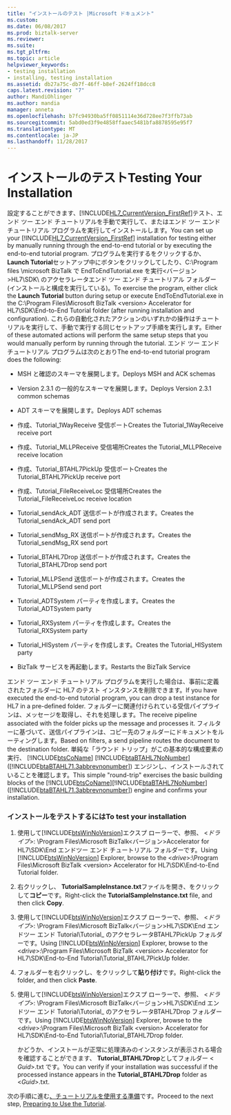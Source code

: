 ```yaml
---
title: "インストールのテスト |Microsoft ドキュメント"
ms.custom: 
ms.date: 06/08/2017
ms.prod: biztalk-server
ms.reviewer: 
ms.suite: 
ms.tgt_pltfrm: 
ms.topic: article
helpviewer_keywords:
- testing installation
- installing, testing installation
ms.assetid: db27a75c-db7f-46ff-b8ef-2624ff18dcc8
caps.latest.revision: "7"
author: MandiOhlinger
ms.author: mandia
manager: anneta
ms.openlocfilehash: b7fc94930ba5ff0851114e36d728ee7f3ffb73ab
ms.sourcegitcommit: 5abd0ed3f9e4858ffaaec5481bfa8878595e95f7
ms.translationtype: MT
ms.contentlocale: ja-JP
ms.lasthandoff: 11/28/2017
---
```

# <a name="testing-your-installation"></a><span data-ttu-id="4f1fa-102">インストールのテスト</span><span class="sxs-lookup"><span data-stu-id="4f1fa-102">Testing Your Installation</span></span>
<span data-ttu-id="4f1fa-103">設定することができます、[!INCLUDE[HL7_CurrentVersion_FirstRef](../../includes/hl7-currentversion-firstref-md.md)]テスト、エンド ツー エンド チュートリアルを手動で実行して、またはエンド ツー エンド チュートリアル プログラムを実行してインストールします。</span><span class="sxs-lookup"><span data-stu-id="4f1fa-103">You can set up your [!INCLUDE[HL7_CurrentVersion_FirstRef](../../includes/hl7-currentversion-firstref-md.md)] installation for testing either by manually running through the end-to-end tutorial or by executing the end-to-end tutorial program.</span></span> <span data-ttu-id="4f1fa-104">プログラムを実行するをクリックするか、 **Launch Tutorial**セットアップ中にボタンをクリックしてしたり、C:\Program files \microsoft BizTalk で EndToEndTutorial.exe を実行\<バージョン\>HL7\SDK\ のアクセラレータエンド ツー エンド チュートリアル フォルダー (インストールと構成を実行している)。</span><span class="sxs-lookup"><span data-stu-id="4f1fa-104">To exercise the program, either click the **Launch Tutorial** button during setup or execute EndToEndTutorial.exe in the C:\Program Files\Microsoft BizTalk \<version\> Accelerator for HL7\SDK\End-to-End Tutorial folder (after running installation and configuration).</span></span> <span data-ttu-id="4f1fa-105">これらの自動化されたアクションのいずれかの操作はチュートリアルを実行して、手動で実行する同じセットアップ手順を実行します。</span><span class="sxs-lookup"><span data-stu-id="4f1fa-105">Either of these automated actions will perform the same setup steps that you would manually perform by running through the tutorial.</span></span> <span data-ttu-id="4f1fa-106">エンド ツー エンド チュートリアル プログラムは次のとおり</span><span class="sxs-lookup"><span data-stu-id="4f1fa-106">The end-to-end tutorial program does the following:</span></span>  
  
-   <span data-ttu-id="4f1fa-107">MSH と確認のスキーマを展開します。</span><span class="sxs-lookup"><span data-stu-id="4f1fa-107">Deploys MSH and ACK schemas</span></span>  
  
-   <span data-ttu-id="4f1fa-108">Version 2.3.1 の一般的なスキーマを展開します。</span><span class="sxs-lookup"><span data-stu-id="4f1fa-108">Deploys Version 2.3.1 common schemas</span></span>  
  
-   <span data-ttu-id="4f1fa-109">ADT スキーマを展開します。</span><span class="sxs-lookup"><span data-stu-id="4f1fa-109">Deploys ADT schemas</span></span>  
  
-   <span data-ttu-id="4f1fa-110">作成、Tutorial_1WayReceive 受信ポート</span><span class="sxs-lookup"><span data-stu-id="4f1fa-110">Creates the Tutorial_1WayReceive receive port</span></span>  
  
-   <span data-ttu-id="4f1fa-111">作成、Tutorial_MLLPReceive 受信場所</span><span class="sxs-lookup"><span data-stu-id="4f1fa-111">Creates the Tutorial_MLLPReceive receive location</span></span>  
  
-   <span data-ttu-id="4f1fa-112">作成、Tutorial_BTAHL7PickUp 受信ポート</span><span class="sxs-lookup"><span data-stu-id="4f1fa-112">Creates the Tutorial_BTAHL7PickUp receive port</span></span>  
  
-   <span data-ttu-id="4f1fa-113">作成、Tutorial_FileReceiveLoc 受信場所</span><span class="sxs-lookup"><span data-stu-id="4f1fa-113">Creates the Tutorial_FileReceiveLoc receive location</span></span>  
  
-   <span data-ttu-id="4f1fa-114">Tutorial_sendAck_ADT 送信ポートが作成されます。</span><span class="sxs-lookup"><span data-stu-id="4f1fa-114">Creates the Tutorial_sendAck_ADT send port</span></span>  
  
-   <span data-ttu-id="4f1fa-115">Tutorial_sendMsg_RX 送信ポートが作成されます。</span><span class="sxs-lookup"><span data-stu-id="4f1fa-115">Creates the Tutorial_sendMsg_RX send port</span></span>  
  
-   <span data-ttu-id="4f1fa-116">Tutorial_BTAHL7Drop 送信ポートが作成されます。</span><span class="sxs-lookup"><span data-stu-id="4f1fa-116">Creates the Tutorial_BTAHL7Drop send port</span></span>  
  
-   <span data-ttu-id="4f1fa-117">Tutorial_MLLPSend 送信ポートが作成されます。</span><span class="sxs-lookup"><span data-stu-id="4f1fa-117">Creates the Tutorial_MLLPSend send port</span></span>  
  
-   <span data-ttu-id="4f1fa-118">Tutorial_ADTSystem パーティを作成します。</span><span class="sxs-lookup"><span data-stu-id="4f1fa-118">Creates the Tutorial_ADTSystem party</span></span>  
  
-   <span data-ttu-id="4f1fa-119">Tutorial_RXSystem パーティを作成します。</span><span class="sxs-lookup"><span data-stu-id="4f1fa-119">Creates the Tutorial_RXSystem party</span></span>  
  
-   <span data-ttu-id="4f1fa-120">Tutorial_HISystem パーティを作成します。</span><span class="sxs-lookup"><span data-stu-id="4f1fa-120">Creates the Tutorial_HISystem party</span></span>  
  
-   <span data-ttu-id="4f1fa-121">BizTalk サービスを再起動します。</span><span class="sxs-lookup"><span data-stu-id="4f1fa-121">Restarts the BizTalk Service</span></span>  
  
 <span data-ttu-id="4f1fa-122">エンド ツー エンド チュートリアル プログラムを実行した場合は、事前に定義されたフォルダーに HL7 のテスト インスタンスを削除できます。</span><span class="sxs-lookup"><span data-stu-id="4f1fa-122">If you have executed the end-to-end tutorial program, you can drop a test instance for HL7 in a pre-defined folder.</span></span> <span data-ttu-id="4f1fa-123">フォルダーに関連付けられている受信パイプラインは、メッセージを取得し、それを処理します。</span><span class="sxs-lookup"><span data-stu-id="4f1fa-123">The receive pipeline associated with the folder picks up the message and processes it.</span></span> <span data-ttu-id="4f1fa-124">フィルターに基づいて、送信パイプラインは、コピー先のフォルダーにドキュメントをルーティングします。</span><span class="sxs-lookup"><span data-stu-id="4f1fa-124">Based on filters, a send pipeline routes the document to the destination folder.</span></span> <span data-ttu-id="4f1fa-125">単純な「ラウンド トリップ」がこの基本的な構成要素の実行、 [!INCLUDE[btsCoName](../../includes/btsconame-md.md)] [!INCLUDE[btaBTAHL7NoNumber](../../includes/btabtahl7nonumber-md.md)] ([!INCLUDE[btaBTAHL71.3abbrevnonumber](../../includes/btabtahl71-3abbrevnonumber-md.md)]) エンジンし、インストールされていることを確認します。</span><span class="sxs-lookup"><span data-stu-id="4f1fa-125">This simple "round-trip" exercises the basic building blocks of the [!INCLUDE[btsCoName](../../includes/btsconame-md.md)][!INCLUDE[btaBTAHL7NoNumber](../../includes/btabtahl7nonumber-md.md)] ([!INCLUDE[btaBTAHL71.3abbrevnonumber](../../includes/btabtahl71-3abbrevnonumber-md.md)]) engine and confirms your installation.</span></span>  
  
### <a name="to-test-your-installation"></a><span data-ttu-id="4f1fa-126">インストールをテストするには</span><span class="sxs-lookup"><span data-stu-id="4f1fa-126">To test your installation</span></span>  
  
1.  <span data-ttu-id="4f1fa-127">使用して[!INCLUDE[btsWinNoVersion](../../includes/btswinnoversion-md.md)]エクスプ ローラーで、参照、 \<*ドライブ*\>: \Program Files\Microsoft BizTalk\<バージョン\>Accelerator for HL7\SDK\End エンドツー エンド チュートリアル フォルダーです。</span><span class="sxs-lookup"><span data-stu-id="4f1fa-127">Using [!INCLUDE[btsWinNoVersion](../../includes/btswinnoversion-md.md)] Explorer, browse to the \<*drive*\>:\Program Files\Microsoft BizTalk \<version\> Accelerator for HL7\SDK\End-to-End Tutorial folder.</span></span>  
  
2.  <span data-ttu-id="4f1fa-128">右クリックし、 **TutorialSampleInstance.txt**ファイルを開き、をクリックして**コピー**です。</span><span class="sxs-lookup"><span data-stu-id="4f1fa-128">Right-click the **TutorialSampleInstance.txt** file, and then click **Copy**.</span></span>  
  
3.  <span data-ttu-id="4f1fa-129">使用して[!INCLUDE[btsWinNoVersion](../../includes/btswinnoversion-md.md)]エクスプ ローラーで、参照、 \<*ドライブ*\>: \Program Files\Microsoft BizTalk\<バージョン\>HL7\SDK\End エンドツー エンド Tutorial\Tutorial_ のアクセラレータBTAHL7PickUp フォルダーです。</span><span class="sxs-lookup"><span data-stu-id="4f1fa-129">Using [!INCLUDE[btsWinNoVersion](../../includes/btswinnoversion-md.md)] Explorer, browse to the \<*drive*\>:\Program Files\Microsoft BizTalk \<version\> Accelerator for HL7\SDK\End-to-End Tutorial\Tutorial_BTAHL7PickUp folder.</span></span>  
  
4.  <span data-ttu-id="4f1fa-130">フォルダーを右クリックし、をクリックして**貼り付け**です。</span><span class="sxs-lookup"><span data-stu-id="4f1fa-130">Right-click the folder, and then click **Paste**.</span></span>  
  
5.  <span data-ttu-id="4f1fa-131">使用して[!INCLUDE[btsWinNoVersion](../../includes/btswinnoversion-md.md)]エクスプ ローラーで、参照、 \<*ドライブ*\>: \Program Files\Microsoft BizTalk\<バージョン\>HL7\SDK\End エンドツー エンド Tutorial\Tutorial_ のアクセラレータBTAHL7Drop フォルダーです。</span><span class="sxs-lookup"><span data-stu-id="4f1fa-131">Using [!INCLUDE[btsWinNoVersion](../../includes/btswinnoversion-md.md)] Explorer, browse to the \<*drive*\>:\Program Files\Microsoft BizTalk \<version\> Accelerator for HL7\SDK\End-to-End Tutorial\Tutorial_BTAHL7Drop folder.</span></span>  
  
     <span data-ttu-id="4f1fa-132">かどうか、インストールが正常に処理済みのインスタンスが表示される場合を確認することができます、 **Tutorial_BTAHL7Drop**としてフォルダー \< *Guid*\>.txt です。</span><span class="sxs-lookup"><span data-stu-id="4f1fa-132">You can verify if your installation was successful if the processed instance appears in the **Tutorial_BTAHL7Drop** folder as \<*Guid*\>.txt.</span></span>  
  
 <span data-ttu-id="4f1fa-133">次の手順に進む[、チュートリアルを使用する準備](../../adapters-and-accelerators/accelerator-hl7/preparing-to-use-the-tutorial2.md)です。</span><span class="sxs-lookup"><span data-stu-id="4f1fa-133">Proceed to the next step, [Preparing to Use the Tutorial](../../adapters-and-accelerators/accelerator-hl7/preparing-to-use-the-tutorial2.md).</span></span>